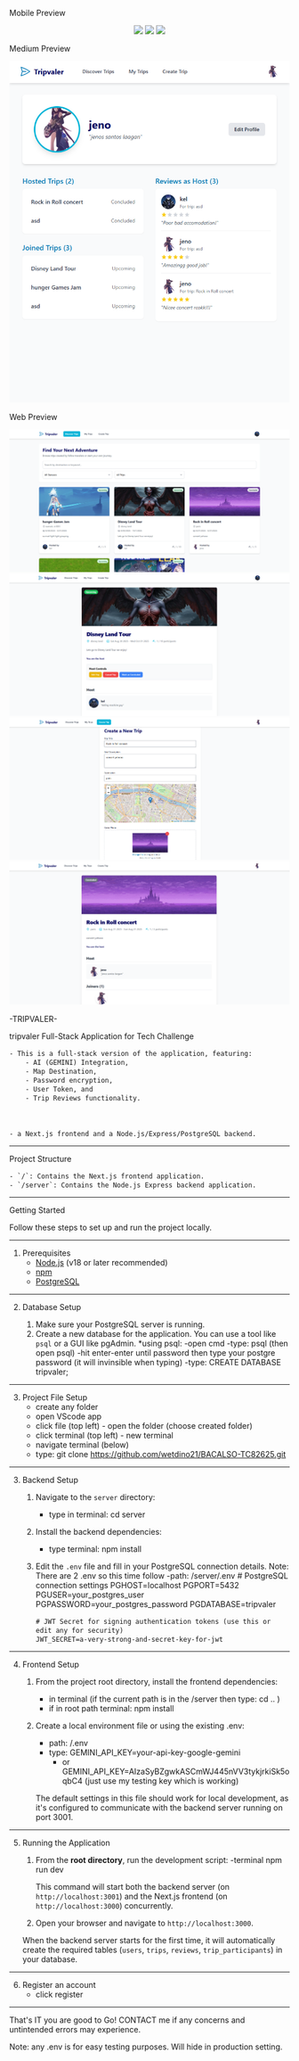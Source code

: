 Mobile Preview
<p align="center">
  <img src="public/image/mobile_preview1.jpg" width="30%" />
  <img src="public/image/mobile_preview2.jpg" width="30%" />
  <img src="public/image/mobile_preview3.jpg" width="30%" />
</p>

Medium Preview

![Preview 1](public/image/ipad_preview.png)

Web Preview

![Preview 1](public/image/web_preview1.png)
![Preview 2](public/image/web_preview2.png)
![Preview 3](public/image/web_preview3.png)
![Preview 4](public/image/web_preview4.png)

-TRIPVALER-

tripvaler Full-Stack Application for Tech Challenge

    - This is a full-stack version of the application, featuring:
        - AI (GEMINI) Integration, 
        - Map Destination, 
        - Password encryption,
        - User Token, and
        - Trip Reviews functionality.


        
    - a Next.js frontend and a Node.js/Express/PostgreSQL backend.

-----------------------------------------------

Project Structure

    - `/`: Contains the Next.js frontend application.
    - `/server`: Contains the Node.js Express backend application.

-----------------------------------------------
Getting Started

Follow these steps to set up and run the project locally.

-----------------------------------------------
1. Prerequisites
    - [Node.js](https://nodejs.org/) (v18 or later recommended)
    - [npm](https://www.npmjs.com/)
    - [PostgreSQL](https://www.postgresql.org/download/)

-----------------------------------------------
2. Database Setup

    1.  Make sure your PostgreSQL server is running.
    2.  Create a new database for the application. You can use a tool like `psql` or a GUI like pgAdmin.
        *using psql:
            -open cmd
            -type: psql (then open psql)
            -hit enter-enter until password then type your postgre password (it will invinsible when typing)
            -type: CREATE DATABASE tripvaler;

-----------------------------------------------
3. Project File Setup
    - create any folder
    - open VScode app
    - click file (top left) - open the folder (choose created folder)
    - click terminal (top left) - new terminal
    - navigate terminal (below)
    - type: git clone https://github.com/wetdino21/BACALSO-TC82625.git

-----------------------------------------------
3. Backend Setup

    1.  Navigate to the `server` directory:
        - type in terminal: cd server

    2.  Install the backend dependencies:
        - type terminal: npm install
        
    3.  Edit the `.env` file and fill in your PostgreSQL connection details.
        Note: There are 2 .env so this time follow
        -path: /server/.env
            # PostgreSQL connection settings
            PGHOST=localhost
            PGPORT=5432
            PGUSER=your_postgres_user
            PGPASSWORD=your_postgres_password
            PGDATABASE=tripvaler

            # JWT Secret for signing authentication tokens (use this or edit any for security)
            JWT_SECRET=a-very-strong-and-secret-key-for-jwt
    

-----------------------------------------------
4. Frontend Setup

    1.  From the project root directory, install the frontend dependencies:
        - in terminal (if the current path is in the /server then type: cd .. )
        - if in root path terminal: npm install
        
    2.  Create a local environment file or using the existing .env:
        - path: /.env
        - type: GEMINI_API_KEY=your-api-key-google-gemini 
            - or GEMINI_API_KEY=AIzaSyBZgwkASCmWJ445nVV3tykjrkiSk5oqbC4 (just use my testing key which is working)


        The default settings in this file should work for local development, as it's configured to communicate with the backend server running on port 3001.


-----------------------------------------------
5. Running the Application

    1.  From the **root directory**, run the development script:
        -terminal
            npm run dev
    
        This command will start both the backend server (on `http://localhost:3001`) and the Next.js frontend (on `http://localhost:3000`) concurrently.

    2.  Open your browser and navigate to `http://localhost:3000`.

    When the backend server starts for the first time, it will automatically create the required tables (`users`, `trips`, `reviews`, `trip_participants`) in your database.


-----------------------------------------------
6. Register an account
    - click register



-----------------------------------------------
 That's IT you are good to Go! CONTACT me if any concerns and untintended errors may experience.

Note: any .env is for easy testing purposes. Will hide in production setting.

